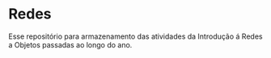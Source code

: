 # Redes
Esse repositório para armazenamento das atividades da Introdução á Redes a Objetos passadas ao longo do ano.
